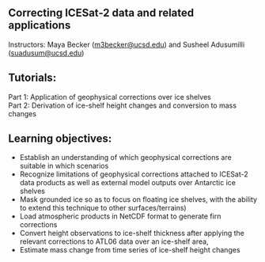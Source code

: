 Correcting ICESat-2 data and related applications
-------------------------------------------------

Instructors: Maya Becker (m3becker@ucsd.edu) and Susheel Adusumilli (suadusum@ucsd.edu)

## Tutorials:

Part 1: Application of geophysical corrections over ice shelves   
Part 2: Derivation of ice-shelf height changes and conversion to mass changes

## Learning objectives:

- Establish an understanding of which geophysical corrections are suitable in which scenarios
- Recognize limitations of geophysical corrections attached to ICESat-2 data products as well as external model outputs over Antarctic ice shelves
- Mask grounded ice so as to focus on floating ice shelves, with the ability to extend this technique to other surfaces/terrains)
- Load atmospheric products in NetCDF format to generate firn corrections
- Convert height observations to ice-shelf thickness after applying the relevant corrections to ATL06 data over an ice-shelf area, 
- Estimate mass change from time series of ice-shelf height changes
